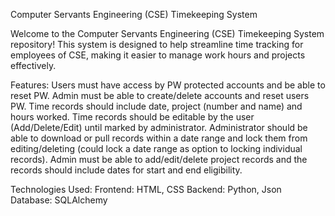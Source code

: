 Computer Servants Engineering (CSE) Timekeeping System

Welcome to the Computer Servants Engineering (CSE) Timekeeping System repository! This system is designed to help streamline time tracking 
for employees of CSE, making it easier to manage work hours and projects effectively.

Features:
Users must have access by PW protected accounts and be able to reset PW.
Admin must be able to create/delete accounts and reset users PW.
Time records should include date, project (number and name) and hours worked.
Time records should be editable by the user (Add/Delete/Edit) until marked by administrator.
Administrator should be able to download or pull records within a date range and lock them from editing/deleting (could lock a date range as option to locking individual records).
Admin must be able to add/edit/delete project records and the records should include dates for start and end eligibility.

Technologies Used:
Frontend: HTML, CSS
Backend: Python, Json
Database: SQLAlchemy
